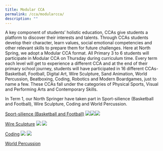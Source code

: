 ```yaml
---
title: Modular CCA
permalink: /cca/modularcca/
description: ""
---
```

A key component of students’ holistic education, CCAs give students a platform to discover their interests and talents. Through CCAs students develop their character, learn values, social emotional competencies and other relevant skills to prepare them for future challenges. Here at North Spring, we adopt a Modular CCA format. All Primary 3 to 6 students will participate in Modular CCA on Thursday during curriculum time. Every term each level will get to experience a different CCA and at the end of their primary school journey, students will have participated in 16 different CCAs- Basketball, Football, Digital Art, Wire Sculpture, Sand Animation, World Percussion, Beatboxing, Coding, Robotics and Modern Boardgames, just to name a few. These CCAs fall under the categories of Physical Sports, Visual and Performing Arts and Contemporary Skills.&nbsp; &nbsp;

In Term 1, our North Springer have taken part in Sport-silience (Basketball and Football), Wire Sculpture, Coding and World Percussion.

<u>Sport-silience (Basketball and Football)</u>
![](/images/CCA%20Page/cca%201%20%20.jpg)![](/images/CCA%20Page/cca%202%20%20.jpg)![](/images/CCA%20Page/cca%203%20%20.jpg)

<u>Wire Sculpture</u>
![](/images/CCA%20Page/cca%204%20%20.jpg)
![](/images/CCA%20Page/cca%205%20%20.jpg)

<u>Coding</u>
![](/images/CCA%20Page/cca%206%20%20.jpg)
![](/images/CCA%20Page/cca%207%20%20.jpg)


<u>World Percussion</u>